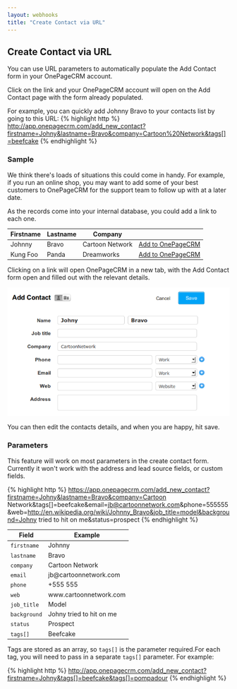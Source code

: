 ```yaml
---
layout: webhooks
title: "Create Contact via URL"
---
```


## Create Contact via URL

You can use URL parameters to automatically populate the Add Contact form in your OnePageCRM account.

Click on the link and your OnePageCRM account will open on the Add Contact page with the form already populated.

For example, you can quickly add Johnny Bravo to your contacts list by going to this URL:
{% highlight http %}
http://app.onepagecrm.com/add_new_contact?firstname=Johny&lastname=Bravo&company=Cartoon%20Network&tags[]=beefcake
{% endhighlight %}

### Sample
We think there's loads of situations this could come in handy. For example, if you run an online shop, you may want to add some of your best customers to OnePageCRM for the support team to follow up with at a later date.

As the records come into your internal database, you could add a link to each one.

<table class="table">
  <thead>
    <tr><th>Firstname</th><th>Lastname</th><th>Company</th><th></th></tr>
  </thead>
  <tbody>
    <tr><td>Johnny</td><td>Bravo</td><td>Cartoon Network</td><td><a target="_blank" href="http://app.onepagecrm.com/add_new_contact?firstname=Johny&lastname=Bravo&company=Cartoon%20Network">Add to OnePageCRM </a></td></tr>
    <tr><td>Kung Foo</td><td>Panda</td><td>Dreamworks</td><td><a target="_blank" href="http://app.onepagecrm.com/add_new_contact?firstname=Kung%20Foo&lastname=Panda&company=Dreamworks">Add to OnePageCRM </a></td></tr>
  </tbody>
</table>

Clicking on a link will open OnePageCRM in a new tab, with the Add Contact form open and filled out with the relevant details.

<img class="img-responsive" src="/assets/images/quickcontact.png"/>

You can then edit the contacts details, and when you are happy, hit save.

### Parameters
This feature will work on most parameters in the create contact form. Currently it won't work with the address and lead source fields, or custom fields.

{% highlight http %}
https://app.onepagecrm.com/add_new_contact?firstname=Johny&lastname=Bravo&company=Cartoon Network&tags[]=beefcake&email=jb@cartoonnetwork.com&phone=555555&web=http://en.wikipedia.org/wiki/Johnny_Bravo&job_title=model&background=Johny tried to hit on me&status=prospect
{% endhighlight %}

<table class="table">
  <thead><tr><th>Field</th><th>Example</th></tr></thead>
  <tbody>
    <tr><td><code>firstname</code></td><td>Johnny</td></tr>
    <tr><td><code>lastname</code></td><td>Bravo</td></tr>
    <tr><td><code>company</code></td><td>Cartoon Network</td></tr>
    <tr><td><code>email</code></td><td>jb@cartoonnetwork.com</td></tr>
    <tr><td><code>phone</code></td><td>+555 555</td></tr>
    <tr><td><code>web</code></td><td>www.cartoonnetwork.com</td></tr>
    <tr><td><code>job_title</code></td><td>Model</td></tr>
    <tr><td><code>background</code></td><td>Johny tried to hit on me</td></tr>
    <tr><td><code>status</code></td><td>Prospect</td></tr>
    <tr><td><code>tags[]</code></td><td>Beefcake</td></tr>
  </tbody>
</table>

Tags are stored as an array, so `tags[]` is the parameter required.For each tag, you will need to pass in a separate `tags[]` parameter. 
For example:

{% highlight http %}
http://app.onepagecrm.com/add_new_contact?firstname=Johny&tags[]=beefcake&tags[]=pompadour
{% endhighlight %}